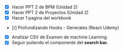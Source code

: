 - [x] Hacer PPT 2 de BPM (Unidad 2)
- [x] Hacer PPT 2 de Proyectos (Unidad 2)
- [x] Hacer 1 pagina del workbook
- [/] Profundizando Hooks - Generales (React Udemy)
- [x] Analizar CSV de Examen de machine Learning.
- [x] Seguir puliendo el componente del **search bar.**